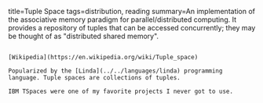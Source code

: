 title=Tuple Space
tags=distribution, reading
summary=An implementation of the associative memory paradigm for parallel/distributed computing. It provides a repository of tuples that can be accessed concurrently; they may be thought of as "distributed shared memory".
~~~~~~

[Wikipedia](https://en.wikipedia.org/wiki/Tuple_space)

Popularized by the [Linda](../../languages/linda) programming language. Tuple spaces are collections of tuples.

IBM TSpaces were one of my favorite projects I never got to use.
